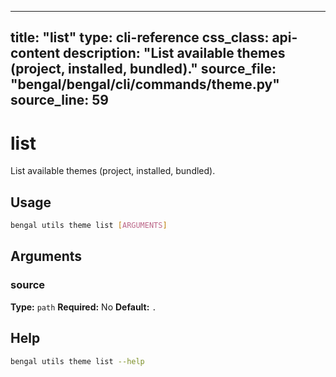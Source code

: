 
---
title: "list"
type: cli-reference
css_class: api-content
description: "List available themes (project, installed, bundled)."
source_file: "bengal/bengal/cli/commands/theme.py"
source_line: 59
---

# list

List available themes (project, installed, bundled).


## Usage

```bash
bengal utils theme list [ARGUMENTS]
```

## Arguments

### source

**Type:** `path`
**Required:** No
**Default:** `.`





## Help

```bash
bengal utils theme list --help
```